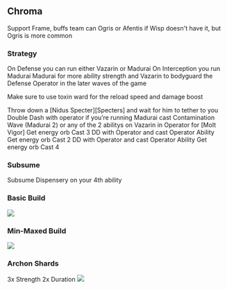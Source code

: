 ## Chroma 
Support Frame, buffs team can Ogris or Afentis if Wisp doesn't have it, but Ogris is more common

### Strategy
On Defense you can run either Vazarin or Madurai
On Interception you run Madurai
Madurai for more ability strength and Vazarin to bodyguard the Defense Operator in the later waves of the game

Make sure to use toxin ward for the reload speed and damage boost

Throw down a [Nidus Specter][Specters] and wait for him to tether to you
Double Dash with operator if you’re running Madurai cast Contamination Wave (Madurai 2) or any of the 2 abilitys on Vazarin in Operator for [Molt Vigor]
Get energy orb
Cast 3
DD with Operator and cast Operator Ability
Get energy orb
Cast 2
DD with Operator and cast Operator Ability
Get energy orb
Cast 4

### Subsume 
Subsume Dispensery on your 4th ability


### Basic Build
![](media/builds_chroma_basic.png)

### Min-Maxed Build
![](media/builds_chroma.png)

### Archon Shards

3x Strength
2x Duration
![](media/shards_chroma.png)